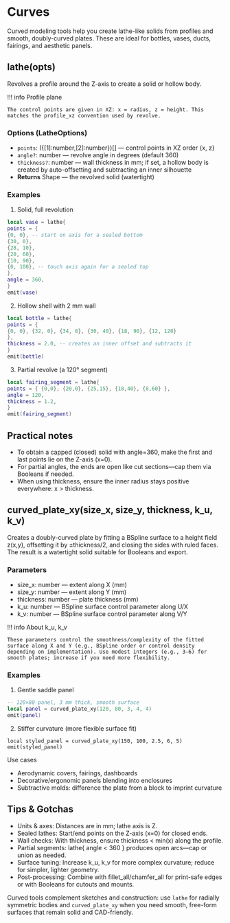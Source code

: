 # Curves

Curved modeling tools help you create lathe-like solids from profiles and smooth, doubly-curved plates. These are ideal for bottles, vases, ducts, fairings, and aesthetic panels.

## lathe(opts)

Revolves a profile around the Z-axis to create a solid or hollow body.

!!! info Profile plane

    The control points are given in XZ: x = radius, z = height. This matches the profile_xz convention used by revolve.

### Options (LatheOptions)

- `points`: ({[1]:number,[2]:number})[] — control points in XZ order {x, z}
- `angle?`: number — revolve angle in degrees (default 360)
- `thickness?`: number — wall thickness in mm; if set, a hollow body is created by auto-offsetting and subtracting an inner silhouette
- **Returns** Shape — the revolved solid (watertight)

### Examples

1. Solid, full revolution

```lua
local vase = lathe{
points = {
{0, 0}, -- start on axis for a sealed bottom
{30, 0},
{28, 10},
{20, 60},
{10, 90},
{0, 100}, -- touch axis again for a sealed top
},
angle = 360,
}
emit(vase)
```

2. Hollow shell with 2 mm wall

```lua
local bottle = lathe{
points = {
{0, 0}, {32, 0}, {34, 8}, {30, 40}, {18, 90}, {12, 120}
},
thickness = 2.0, -- creates an inner offset and subtracts it
}
emit(bottle)
```

3. Partial revolve (a 120° segment)

```lua
local fairing_segment = lathe{
points = { {0,0}, {20,0}, {25,15}, {18,40}, {8,60} },
angle = 120,
thickness = 1.2,
}
emit(fairing_segment)
```

## Practical notes

- To obtain a capped (closed) solid with angle=360, make the first and last points lie on the Z-axis (x=0).
- For partial angles, the ends are open like cut sections—cap them via Booleans if needed.
- When using thickness, ensure the inner radius stays positive everywhere: x > thickness.

## curved_plate_xy(size_x, size_y, thickness, k_u, k_v)

Creates a doubly-curved plate by fitting a BSpline surface to a height field z(x,y), offsetting it by ±thickness/2, and closing the sides with ruled faces. The result is a watertight solid suitable for Booleans and export.

### Parameters

- size_x: number — extent along X (mm)
- size_y: number — extent along Y (mm)
- thickness: number — plate thickness (mm)
- k_u: number — BSpline surface control parameter along U/X
- k_v: number — BSpline surface control parameter along V/Y

!!! info About k_u, k_v

    These parameters control the smoothness/complexity of the fitted surface along X and Y (e.g., BSpline order or control density depending on implementation). Use modest integers (e.g., 3–6) for smooth plates; increase if you need more flexibility.

### Examples

1. Gentle saddle panel

```lua
-- 120×80 panel, 3 mm thick, smooth surface
local panel = curved_plate_xy(120, 80, 3, 4, 4)
emit(panel)
```

2. Stiffer curvature (more flexible surface fit)

```lual
local styled_panel = curved_plate_xy(150, 100, 2.5, 6, 5)
emit(styled_panel)
```

Use cases

- Aerodynamic covers, fairings, dashboards
- Decorative/ergonomic panels blending into enclosures
- Subtractive molds: difference the plate from a block to imprint curvature

## Tips & Gotchas

- Units & axes: Distances are in mm; lathe axis is Z.
- Sealed lathes: Start/end points on the Z-axis (x=0) for closed ends.
- Wall checks: With thickness, ensure thickness < min(x) along the profile.
- Partial segments: lathe{ angle < 360 } produces open arcs—cap or union as needed.
- Surface tuning: Increase k_u, k_v for more complex curvature; reduce for simpler, lighter geometry.
- Post-processing: Combine with fillet_all/chamfer_all for print-safe edges or with Booleans for cutouts and mounts.

Curved tools complement sketches and construction: use `lathe` for radially symmetric bodies and `curved_plate_xy` when you need smooth, free-form surfaces that remain solid and CAD-friendly.
